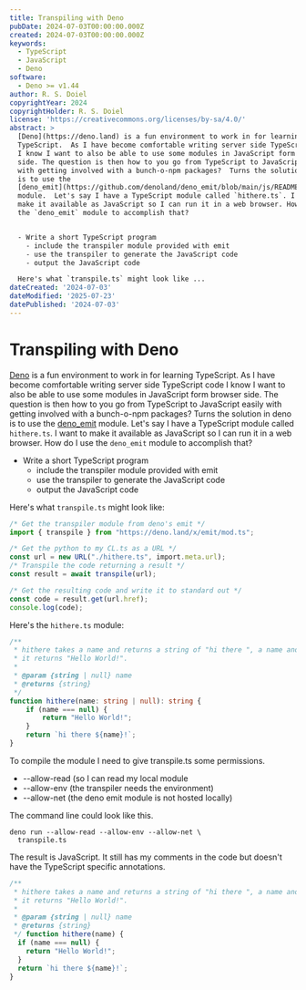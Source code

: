 ```yaml
---
title: Transpiling with Deno
pubDate: 2024-07-03T00:00:00.000Z
created: 2024-07-03T00:00:00.000Z
keywords:
  - TypeScript
  - JavaScript
  - Deno
software:
  - Deno >= v1.44
author: R. S. Doiel
copyrightYear: 2024
copyrightHolder: R. S. Doiel
license: 'https://creativecommons.org/licenses/by-sa/4.0/'
abstract: >
  [Deno](https://deno.land) is a fun environment to work in for learning
  TypeScript.  As I have become comfortable writing server side TypeScript code
  I know I want to also be able to use some modules in JavaScript form browser
  side. The question is then how to you go from TypeScript to JavaScript easily
  with getting involved with a bunch-o-npm packages?  Turns the solution in deno
  is to use the
  [deno_emit](https://github.com/denoland/deno_emit/blob/main/js/README.md)
  module.  Let's say I have a TypeScript module called `hithere.ts`. I want to
  make it available as JavaScript so I can run it in a web browser. How do I use
  the `deno_emit` module to accomplish that?


  - Write a short TypeScript program
    - include the transpiler module provided with emit
    - use the transpiler to generate the JavaScript code
    - output the JavaScript code

  Here's what `transpile.ts` might look like ...
dateCreated: '2024-07-03'
dateModified: '2025-07-23'
datePublished: '2024-07-03'
---
```


# Transpiling with Deno

[Deno](https://deno.land) is a fun environment to work in for learning TypeScript.  As I have become comfortable writing server side TypeScript code I know I want to also be able to use some modules in JavaScript form browser side. The question is then how to you go from TypeScript to JavaScript easily with getting involved with a bunch-o-npm packages?  Turns the solution in deno is to use the [deno_emit](https://github.com/denoland/deno_emit/blob/main/js/README.md) module.  Let's say I have a TypeScript module called `hithere.ts`. I want to make it available as JavaScript so I can run it in a web browser. How do I use the `deno_emit` module to accomplish that?

- Write a short TypeScript program
  - include the transpiler module provided with emit
  - use the transpiler to generate the JavaScript code
  - output the JavaScript code

Here's what `transpile.ts` might look like:

~~~typescript
/* Get the transpiler module from deno's emit */
import { transpile } from "https://deno.land/x/emit/mod.ts";

/* Get the python to my CL.ts as a URL */
const url = new URL("./hithere.ts", import.meta.url);
/* Transpile the code returning a result */
const result = await transpile(url);

/* Get the resulting code and write it to standard out */
const code = result.get(url.href);
console.log(code);
~~~

Here's the `hithere.ts` module:

~~~typescript
/**
 * hithere takes a name and returns a string of "hi there ", a name and "!". If the name is null
 * it returns "Hello World!".
 *
 * @param {string | null} name
 * @returns {string}
 */
function hithere(name: string | null): string {
	if (name === null) {
		return "Hello World!";
	}
	return `hi there ${name}!`;
}
~~~

To compile the module I need to give transpile.ts some permissions.

- --allow-read (so I can read my local module
- --allow-env (the transpiler needs the environment)
- --allow-net (the deno emit module is not hosted locally)

The command line could look like this.

~~~shell
deno run --allow-read --allow-env --allow-net \
  transpile.ts
~~~

The result is JavaScript. It still has my comments in the code but doesn't have the TypeScript specific
annotations.

~~~javascript
/**
 * hithere takes a name and returns a string of "hi there ", a name and "!". If the name is null
 * it returns "Hello World!".
 *
 * @param {string | null} name
 * @returns {string}
 */ function hithere(name) {
  if (name === null) {
    return "Hello World!";
  }
  return `hi there ${name}!`;
}
~~~